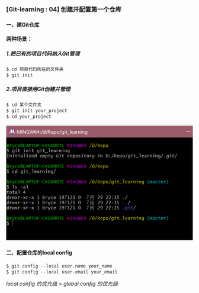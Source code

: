 ### [Git-learning : 04] 创建并配置第一个仓库

#### 一、建Git仓库

**两种场景：**

##### 1.把已有的项目代码纳入Git管理

```shell
$ cd 项目代码所在的文件夹
$ git init
```

##### 2.项目直接用Git创建并管理
```shell
$ cd 某个文件夹
$ git init your_project
$ cd your_project
```
![image-20200729221714135.png](.assets/image-20200729221714135.png)

#### 二、配置仓库的local config

```shell
$ git config --local user.name your_name
$ git config --local user.email your_email
```

*local config 的优先级 > global config 的优先级*


